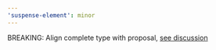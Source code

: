 ```yaml
---
'suspense-element': minor
---
```


BREAKING: Align complete type with proposal, [see discussion](https://github.com/webcomponents/community-protocols/pull/1#discussion_r654970854)
